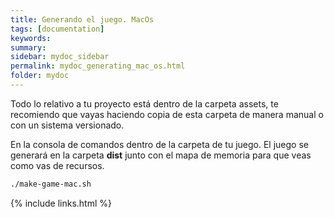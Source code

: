 ```yaml
---
title: Generando el juego. MacOs
tags: [documentation]
keywords:
summary: 
sidebar: mydoc_sidebar
permalink: mydoc_generating_mac_os.html
folder: mydoc
---
```


Todo lo relativo a tu proyecto está dentro de la carpeta assets, te recomiendo que vayas haciendo copia de esta carpeta de manera manual o con un sistema versionado.

En la consola de comandos dentro de la carpeta de tu juego. El juego se generará en la carpeta **dist** junto con el mapa de memoria para que veas como vas de recursos.

```bash
./make-game-mac.sh
```

{% include links.html %}

